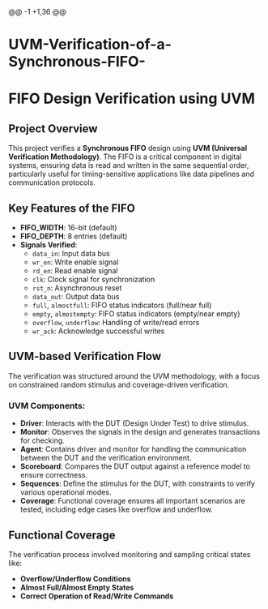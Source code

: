 @@ -1 +1,36 @@
# UVM-Verification-of-a-Synchronous-FIFO-
# FIFO Design Verification using UVM
## Project Overview
This project verifies a **Synchronous FIFO** design using **UVM (Universal Verification Methodology)**. The FIFO is a critical component in digital systems, ensuring data is read and written in the same sequential order, particularly useful for timing-sensitive applications like data pipelines and communication protocols.
## Key Features of the FIFO
- **FIFO_WIDTH**: 16-bit (default)
- **FIFO_DEPTH**: 8 entries (default)
- **Signals Verified**:
  - `data_in`: Input data bus
  - `wr_en`: Write enable signal
  - `rd_en`: Read enable signal
  - `clk`: Clock signal for synchronization
  - `rst_n`: Asynchronous reset
  - `data_out`: Output data bus
  - `full`, `almostfull`: FIFO status indicators (full/near full)
  - `empty`, `almostempty`: FIFO status indicators (empty/near empty)
  - `overflow`, `underflow`: Handling of write/read errors
  - `wr_ack`: Acknowledge successful writes
## UVM-based Verification Flow
The verification was structured around the UVM methodology, with a focus on constrained random stimulus and coverage-driven verification.
### UVM Components:
- **Driver**: Interacts with the DUT (Design Under Test) to drive stimulus.
- **Monitor**: Observes the signals in the design and generates transactions for checking.
- **Agent**: Contains driver and monitor for handling the communication between the DUT and the verification environment.
- **Scoreboard**: Compares the DUT output against a reference model to ensure correctness.
- **Sequences**: Define the stimulus for the DUT, with constraints to verify various operational modes.
- **Coverage**: Functional coverage ensures all important scenarios are tested, including edge cases like overflow and underflow.
## Functional Coverage
The verification process involved monitoring and sampling critical states like:
- **Overflow/Underflow Conditions**
- **Almost Full/Almost Empty States**
- **Correct Operation of Read/Write Commands**
